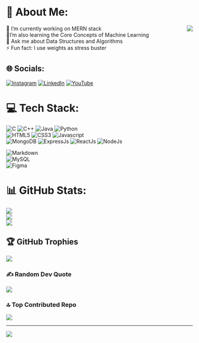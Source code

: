 

# 💫 About Me:
<div align="center">
  <img src="https://spotify-github-profile.vercel.app/api/view?uid=31hdtikqupijzdyymhxljertebje&cover_image=true&theme=natemoo-re&show_offline=false&background_color=121212&interchange=false" align="right" />
</div>
🔭 I’m currently working on MERN stack<br> 🧠I’m also learning the Core Concepts of Machine Learning<br>💬 Ask me about Data Structures and Algorithms<br>⚡ Fun fact: I use weights as stress buster
<br/>  

## 🌐 Socials:
[![Instagram](https://img.shields.io/badge/Instagram-%23E4405F.svg?logo=Instagram&logoColor=white)](https://www.instagram.com/chndrsh/) [![LinkedIn](https://img.shields.io/badge/LinkedIn-%230077B5.svg?logo=linkedin&logoColor=white)](https://linkedin.com/in/https://www.linkedin.com/in/chandresh-patel-31b163250/) [![YouTube](https://img.shields.io/badge/YouTube-%23FF0000.svg?logo=YouTube&logoColor=white)](https://www.youtube.com/@itschndrsh/streams)

# 💻 Tech Stack:
![C](https://img.shields.io/badge/c-%2300599C.svg?style=for-the-badge&logo=c&logoColor=white)  ![C++](https://img.shields.io/badge/c++-%2300599C.svg?style=for-the-badge&logo=c%2B%2B&logoColor=white) ![Java](https://img.shields.io/badge/java-%23ED8B00.svg?style=for-the-badge&logo=java&logoColor=white) ![Python](https://img.shields.io/badge/python-3670A0?style=for-the-badge&logo=python&logoColor=ffdd54) <br>
![HTML5](https://img.shields.io/badge/html5-%23E34F26.svg?style=for-the-badge&logo=html5&logoColor=white) ![CSS3](https://img.shields.io/badge/CSS3-1572B6?style=for-the-badge&logo=css3&logoColor=white) ![Javascript](https://img.shields.io/badge/JavaScript-323330?style=for-the-badge&logo=javascript&logoColor=F7DF1E) <br>
![MongoDB](https://img.shields.io/badge/MongoDB-4EA94B?style=for-the-badge&logo=mongodb&logoColor=whi) ![ExpressJs](https://img.shields.io/badge/Express.js-404D59?style=for-the-badge) ![ReactJs](https://img.shields.io/badge/React-20232A?style=for-the-badge&logo=react&logoColor=61DAFB) ![NodeJs](https://img.shields.io/badge/Node.js-43853D?style=for-the-badge&logo=node.js&logoColor=white) 

![Markdown](https://img.shields.io/badge/markdown-%23000000.svg?style=for-the-badge&logo=markdown&logoColor=white)<br>
![MySQL](https://img.shields.io/badge/mysql-%2300f.svg?style=for-the-badge&logo=mysql&logoColor=white) <br>
![Figma](https://img.shields.io/badge/figma-%23F24E1E.svg?style=for-the-badge&logo=figma&logoColor=white) <br>


# 📊 GitHub Stats:
![](https://github-readme-stats.vercel.app/api?username=ChndrshP&theme=tokyonight&hide_border=false&include_all_commits=true&count_private=true)<br/>
![](https://github-readme-streak-stats.herokuapp.com/?user=ChndrshP&theme=tokyonight&hide_border=false)<br/>
![](http://github-profile-summary-cards.vercel.app/api/cards/profile-details?username=ChndrshP&theme=tokyonight&hide_border=false)<br/>


## 🏆 GitHub Trophies
![](https://github-profile-trophy.vercel.app/?username=ChndrshP&theme=tokyonight&no-frame=false&no-bg=false&margin-w=4)

### ✍️ Random Dev Quote
![](https://quotes-github-readme.vercel.app/api?type=horizontal&theme=tokyonight)

### 🔝 Top Contributed Repo
![](https://github-contributor-stats.vercel.app/api?username=ChndrshP&limit=5&theme=tokyonight&combine_all_yearly_contributions=true)

---
[![](https://visitcount.itsvg.in/api?id=ChndrshP&icon=8&color=8)](https://visitcount.itsvg.in)










